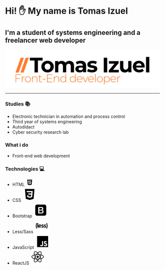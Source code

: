 # Hi! :hand: My name is **Tomas Izuel**
## I'm a student of systems engineering and a freelancer web developer
![Logo personal](Logo.jpg)
___
### Studies :books:
* Electronic technician in automation and process control
* Third year of systems engineering
* Autodidact
* Cyber ​​security research lab

### What i do
* Front-end web development

### Technologies :computer:
* HTML ![Logo personal](html5-logo-24.png)
* CSS ![Logo personal](bxl-css3.svg)
* Bootstrap ![Logo personal](bxl-bootstrap.svg)
* Less/Sass ![Logo personal](bxl-less.svg)
* JavaScript ![Logo personal](bxl-javascript.svg)
* ReactJS ![Logo personal](bxl-react.svg)
